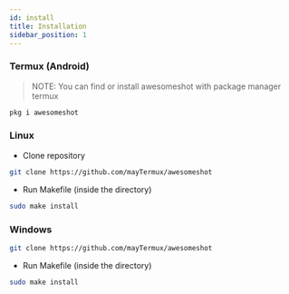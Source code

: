 ```yaml
---
id: install
title: Installation
sidebar_position: 1
---
```


### Termux (Android)

> NOTE: You can find or install awesomeshot with package manager termux

```bash
pkg i awesomeshot
```

### Linux

- Clone repository

```bash
git clone https://github.com/mayTermux/awesomeshot
```

- Run Makefile (inside the directory)

```bash
sudo make install
```

### Windows

```bash
git clone https://github.com/mayTermux/awesomeshot
```

- Run Makefile (inside the directory)

```bash
sudo make install
```
